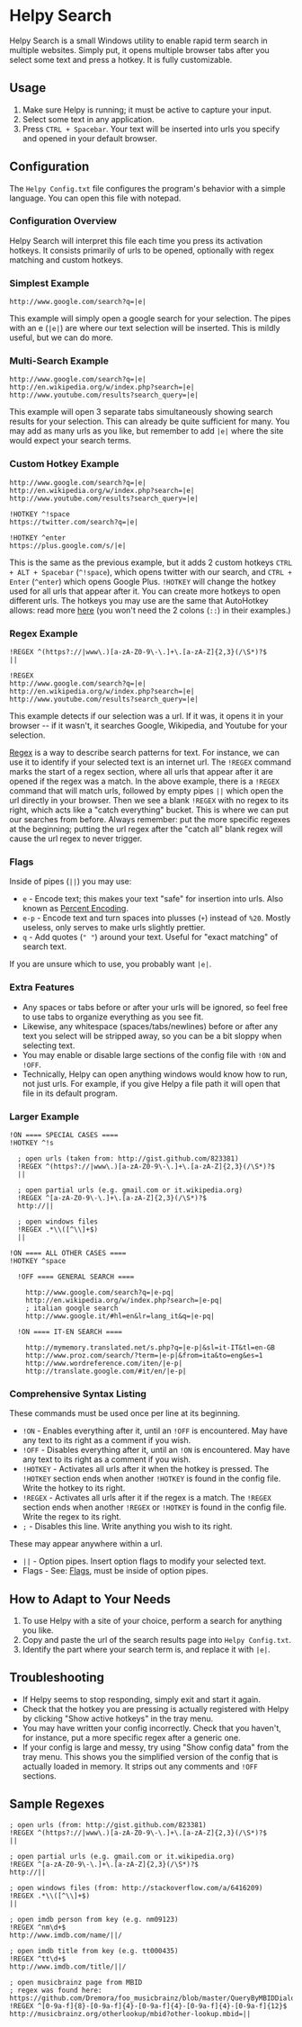 # Helpy Search

Helpy Search is a small Windows utility to enable rapid term search in multiple websites. Simply put, it opens multiple browser tabs after you select some text and press a hotkey. It is fully customizable.

## Usage

1. Make sure Helpy is running; it must be active to capture your input.
2. Select some text in any application.
3. Press `CTRL + Spacebar`. Your text will be inserted into urls you specify and opened in your default browser.

## Configuration

The `Helpy Config.txt` file configures the program's behavior with a simple language. You can open this file with notepad.

### Configuration Overview

Helpy Search will interpret this file each time you press its activation hotkeys. It consists primarily of urls to be opened, optionally with regex matching and custom hotkeys.

### Simplest Example

```
http://www.google.com/search?q=|e|
```

This example will simply open a google search for your selection. The pipes with an e (`|e|`) are where our text selection will be inserted. This is mildly useful, but we can do more.

### Multi-Search Example

```
http://www.google.com/search?q=|e|
http://en.wikipedia.org/w/index.php?search=|e|
http://www.youtube.com/results?search_query=|e|
```

This example will open 3 separate tabs simultaneously showing search results for your selection. This can already be quite sufficient for many. You may add as many urls as you like, but remember to add `|e|` where the site would expect your search terms.

### Custom Hotkey Example

```
http://www.google.com/search?q=|e|
http://en.wikipedia.org/w/index.php?search=|e|
http://www.youtube.com/results?search_query=|e|

!HOTKEY ^!space
https://twitter.com/search?q=|e|

!HOTKEY ^enter
https://plus.google.com/s/|e|
```

This is the same as the previous example, but it adds 2 custom hotkeys `CTRL + ALT + Spacebar` (`^!space`), which opens twitter with our search, and `CTRL + Enter` (`^enter`) which opens Google Plus. `!HOTKEY` will change the hotkey used for all urls that appear after it. You can create more hotkeys to open different urls. The hotkeys you may use are the same that AutoHotkey allows: read more [here](http://www.autohotkey.com/docs/Hotkeys.htm) (you won't need the 2 colons (`::`) in their examples.)

### Regex Example

```
!REGEX ^(https?://|www\.)[a-zA-Z0-9\-\.]+\.[a-zA-Z]{2,3}(/\S*)?$
||

!REGEX
http://www.google.com/search?q=|e|
http://en.wikipedia.org/w/index.php?search=|e|
http://www.youtube.com/results?search_query=|e|
```

This example detects if our selection was a url. If it was, it opens it in your browser -- if it wasn't, it searches Google, Wikipedia, and Youtube for your selection.

[Regex](http://en.wikipedia.org/wiki/Regular_expression) is a way to describe search patterns for text. For instance, we can use it to identify if your selected text is an internet url. The `!REGEX` command marks the start of a regex section, where all urls that appear after it are opened if the regex was a match. In the above example, there is a `!REGEX` command that will match urls, followed by empty pipes `||` which open the url directly in your browser. Then we see a blank `!REGEX` with no regex to its right, which acts like a "catch everything" bucket. This is where we can put our searches from before. Always remember: put the more specific regexes at the beginning; putting the url regex after the "catch all" blank regex will cause the url regex to never trigger.

### Flags

Inside of pipes (`||`) you may use:

- `e` - Encode text; this makes your text "safe" for insertion into urls. Also known as [Percent Encoding](http://en.wikipedia.org/wiki/Percent-encoding).
- `e-p` - Encode text and turn spaces into plusses (`+`) instead of `%20`. Mostly useless, only serves to make urls slightly prettier.
- `q` - Add quotes (`" "`) around your text. Useful for "exact matching" of search text.

If you are unsure which to use, you probably want `|e|`.

### Extra Features

- Any spaces or tabs before or after your urls will be ignored, so feel free to use tabs to organize everything as you see fit.
- Likewise, any whitespace (spaces/tabs/newlines) before or after any text you select will be stripped away, so you can be a bit sloppy when selecting text.
- You may enable or disable large sections of the config file with `!ON` and `!OFF`.
- Technically, Helpy can open anything windows would know how to run, not just urls. For example, if you give Helpy a file path it will open that file in its default program.

### Larger Example

```
!ON ==== SPECIAL CASES ====
!HOTKEY ^!s
  
  ; open urls (taken from: http://gist.github.com/823381)
  !REGEX ^(https?://|www\.)[a-zA-Z0-9\-\.]+\.[a-zA-Z]{2,3}(/\S*)?$
  ||
    
  ; open partial urls (e.g. gmail.com or it.wikipedia.org)
  !REGEX ^[a-zA-Z0-9\-\.]+\.[a-zA-Z]{2,3}(/\S*)?$
  http://||
  
  ; open windows files
  !REGEX .*\\([^\\]+$)
  ||

!ON ==== ALL OTHER CASES ====
!HOTKEY ^space

  !OFF ==== GENERAL SEARCH ====
    
    http://www.google.com/search?q=|e-pq|
    http://en.wikipedia.org/w/index.php?search=|e-pq|
    ; italian google search
    http://www.google.it/#hl=en&lr=lang_it&q=|e-pq|

  !ON ==== IT-EN SEARCH ====

    http://mymemory.translated.net/s.php?q=|e-p|&sl=it-IT&tl=en-GB
    http://www.proz.com/search/?term=|e-p|&from=ita&to=eng&es=1
    http://www.wordreference.com/iten/|e-p|
    http://translate.google.com/#it/en/|e-p|
```

### Comprehensive Syntax Listing

These commands must be used once per line at its beginning.

- `!ON` - Enables everything after it, until an `!OFF` is encountered. May have any text to its right as a comment if you wish.
- `!OFF` - Disables everything after it, until an `!ON` is encountered. May have any text to its right as a comment if you wish.
- `!HOTKEY` - Activates all urls after it when the hotkey is pressed. The `!HOTKEY` section ends when another `!HOTKEY` is found in the config file. Write the hotkey to its right.
- `!REGEX` - Activates all urls after it if the regex is a match. The `!REGEX` section ends when another `!REGEX` or `!HOTKEY` is found in the config file. Write the regex to its right.
- `;` - Disables this line. Write anything you wish to its right.

These may appear anywhere within a url.

- `||` - Option pipes. Insert option flags to modify your selected text.
- Flags - See: [Flags](#flags), must be inside of option pipes.

## How to Adapt to Your Needs

1. To use Helpy with a site of your choice, perform a search for anything you like.
2. Copy and paste the url of the search results page into `Helpy Config.txt`.
3. Identify the part where your search term is, and replace it with `|e|`.

## Troubleshooting

- If Helpy seems to stop responding, simply exit and start it again.
- Check that the hotkey you are pressing is actually registered with Helpy by clicking "Show active hotkeys" in the tray menu.
- You may have written your config incorrectly. Check that you haven't, for instance, put a more specific regex after a generic one.
- If your config is large and messy, try using "Show config data" from the tray menu. This shows you the simplified version of the config that is actually loaded in memory. It strips out any comments and `!OFF` sections.

## Sample Regexes

```
; open urls (from: http://gist.github.com/823381)
!REGEX ^(https?://|www\.)[a-zA-Z0-9\-\.]+\.[a-zA-Z]{2,3}(/\S*)?$
||
  
; open partial urls (e.g. gmail.com or it.wikipedia.org)
!REGEX ^[a-zA-Z0-9\-\.]+\.[a-zA-Z]{2,3}(/\S*)?$
http://||

; open windows files (from: http://stackoverflow.com/a/6416209)
!REGEX .*\\([^\\]+$)
||

; open imdb person from key (e.g. nm09123)
!REGEX ^nm\d+$
http://www.imdb.com/name/||/

; open imdb title from key (e.g. tt000435)
!REGEX ^tt\d+$
http://www.imdb.com/title/||/

; open musicbrainz page from MBID
; regex was found here: https://github.com/Dremora/foo_musicbrainz/blob/master/QueryByMBIDDialog.h
!REGEX ^[0-9a-f]{8}-[0-9a-f]{4}-[0-9a-f]{4}-[0-9a-f]{4}-[0-9a-f]{12}$
http://musicbrainz.org/otherlookup/mbid?other-lookup.mbid=||
```